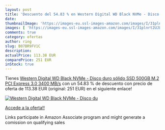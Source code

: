 ```yaml
---
layout: post
title: 'Descuento del 54.83 % en Western Digital WD Black NVMe - Disco du'
date: 
thumbnailImage: 'https://images-eu.ssl-images-amazon.com/images/I/31plnrt2UJL._SL200_.jpg'
images: [ 'https://images-eu.ssl-images-amazon.com/images/I/31plnrt2UJL._SL200_.jpg' ]
comments: true
category: ofertas
author: ring
slug: B07BR9FV1C
description:
actualPrice: 113.38 EUR
comparePrice: 251 EUR
inStock: true
---
```


Tienes [Western Digital WD Black NVMe - Disco duro sólido SSD 500GB  M.2  PCI Express 3.0  3400 MB/s](https://www.amazon.es/dp/B07BR9FV1C/?tag=tolees-21) con un 54.83 % de descuento con precio de oferta de 113.38 EUR (original: 251 EUR) en el siguiente enlace!

[![Western Digital WD Black NVMe - Disco du](https://images-eu.ssl-images-amazon.com/images/I/31plnrt2UJL._SL200_.jpg)](https://www.amazon.es/dp/B07BR9FV1C/?tag=tolees-21)

[Accede a la oferta!!](https://www.amazon.es/dp/B07BR9FV1C/?tag=tolees-21)

Links participate in Amazon Associate program and might generate a comission on qualifying sales


